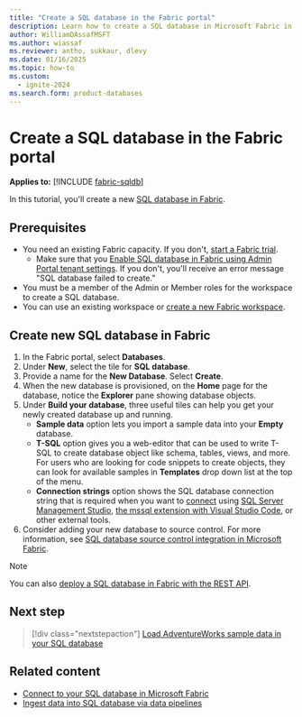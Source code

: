 ```yaml
---
title: "Create a SQL database in the Fabric portal"
description: Learn how to create a SQL database in Microsoft Fabric in the Fabric portal.
author: WilliamDAssafMSFT
ms.author: wiassaf
ms.reviewer: antho, sukkaur, dlevy
ms.date: 01/16/2025
ms.topic: how-to
ms.custom:
  - ignite-2024
ms.search.form: product-databases
---
```

# Create a SQL database in the Fabric portal

**Applies to:** [!INCLUDE [fabric-sqldb](../includes/applies-to-version/fabric-sqldb.md)]

In this tutorial, you'll create a new [SQL database in Fabric](overview.md).

## Prerequisites

- You need an existing Fabric capacity. If you don't, [start a Fabric trial](../../get-started/fabric-trial.md).
    - Make sure that you [Enable SQL database in Fabric using Admin Portal tenant settings](enable.md). If you don't, you'll receive an error message "SQL database failed to create."
- You must be a member of the Admin or Member roles for the workspace to create a SQL database.
- You can use an existing workspace or [create a new Fabric workspace](../../fundamentals/workspaces.md).

## Create new SQL database in Fabric

1. In the Fabric portal, select **Databases**.
1. Under **New**, select the tile for **SQL database**.
1. Provide a name for the **New Database**. Select **Create**.
1. When the new database is provisioned, on the **Home** page for the database, notice the **Explorer** pane showing database objects.
1. Under **Build your database**, three useful tiles can help you get your newly created database up and running.
   - **Sample data** option lets you import a sample data into your **Empty** database.
   - **T-SQL** option gives you a web-editor that can be used to write T-SQL to create database object like schema, tables, views, and more. For users who are looking for code snippets to create objects, they can look for available samples in **Templates** drop down list at the top of the menu.
   - **Connection strings** option shows the SQL database connection string that is required when you want to [connect](connect.md) using [SQL Server Management Studio](https://aka.ms/ssms), [the mssql extension with Visual Studio Code](/sql/tools/visual-studio-code/mssql-extensions?view=fabric&preserve-view=true), or other external tools.
1. Consider adding your new database to source control. For more information, see [SQL database source control integration in Microsoft Fabric](source-control.md#add-the-fabric-sql-database-to-source-control).

> [!NOTE]
> You can also [deploy a SQL database in Fabric with the REST API](deploy-rest-api.md).

## Next step

> [!div class="nextstepaction"]
> [Load AdventureWorks sample data in your SQL database](load-adventureworks-sample-data.md)

## Related content

- [Connect to your SQL database in Microsoft Fabric](connect.md)
- [Ingest data into SQL database via data pipelines](load-data-pipelines.md)
